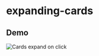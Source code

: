 # expanding-cards

## Demo
![Cards expand on click](https://github.com/Ardaipek/expanding-cards/blob/main/demo.gif)
